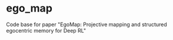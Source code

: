 # ego_map
Code base for paper "EgoMap: Projective mapping and structured egocentric memory for Deep RL"
